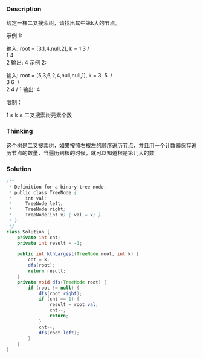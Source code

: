 ### Description

给定一棵二叉搜索树，请找出其中第k大的节点。

 

示例 1:

输入: root = [3,1,4,null,2], k = 1
   3
  / \
 1   4
  \
   2
输出: 4
示例 2:

输入: root = [5,3,6,2,4,null,null,1], k = 3
​       5
​      / \
​     3   6
​    / \
   2   4
  /
 1
输出: 4


限制：

1 ≤ k ≤ 二叉搜索树元素个数

### Thinking

这个树是二叉搜索树，如果按照右根左的顺序遍历节点，并且用一个计数器保存遍历节点的数量，当遍历到根的时候，就可以知道根是第几大的数

### Solution
```java
/**
 * Definition for a binary tree node.
 * public class TreeNode {
 *     int val;
 *     TreeNode left;
 *     TreeNode right;
 *     TreeNode(int x) { val = x; }
 * }
 */
class Solution {
    private int cnt;
    private int result = -1;

    public int kthLargest(TreeNode root, int k) {
        cnt = k;
        dfs(root);
        return result;
    }
    private void dfs(TreeNode root) {
        if (root != null) {
            dfs(root.right);
            if (cnt == 1) {
                result = root.val;
                cnt--;
                return;
            }
            cnt--;
            dfs(root.left);
        }
    }
}
```